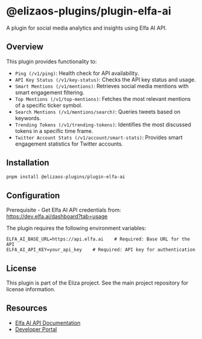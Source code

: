 # @elizaos-plugins/plugin-elfa-ai

A plugin for social media analytics and insights using Elfa AI API.

## Overview

This plugin provides functionality to:

- `Ping (/v1/ping)`: Health check for API availability.
- `API Key Status (/v1/key-status)`: Checks the API key status and usage.
- `Smart Mentions (/v1/mentions)`: Retrieves social media mentions with smart engagement filtering.
- `Top Mentions (/v1/top-mentions)`: Fetches the most relevant mentions of a specific ticker symbol.
- `Search Mentions (/v1/mentions/search)`: Queries tweets based on keywords.
- `Trending Tokens (/v1/trending-tokens)`: Identifies the most discussed tokens in a specific time frame.
- `Twitter Account Stats (/v1/account/smart-stats)`: Provides smart engagement statistics for Twitter accounts.

## Installation

```bash
pnpm install @elizaos-plugins/plugin-elfa-ai
```

## Configuration

Prerequisite - Get Elfa AI API credentials from: <https://dev.elfa.ai/dashboard?tab=usage>

The plugin requires the following environment variables:

```env
ELFA_AI_BASE_URL=https://api.elfa.ai    # Required: Base URL for the API
ELFA_AI_API_KEY=your_api_key    # Required: API key for authentication
```

## License

This plugin is part of the Eliza project. See the main project repository for license information.

## Resources

- [Elfa AI API Documentation](https://api-docs.elfa.ai/#/)
- [Developer Portal](https://dev.elfa.ai/dashboard?tab=usage)

